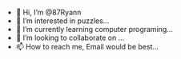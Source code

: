 - 👋 Hi, I’m @87Ryann
- 👀 I’m interested in puzzles...
- 🌱 I’m currently learning computer programing...
- 💞️ I’m looking to collaborate on ...
- 📫 How to reach me, Email would be best...

<!---
87Ryann/87Ryann is a ✨ special ✨ repository because its `README.md` (this file) appears on your GitHub profile.
You can click the Preview link to take a look at your changes.
--->

